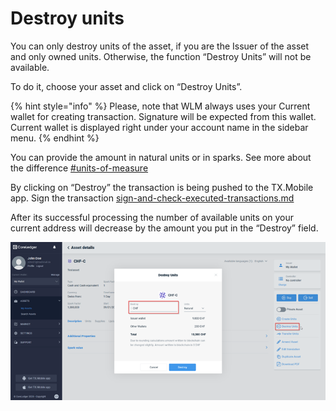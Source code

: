 # Destroy units

You can only destroy units of the asset, if you are the Issuer of the asset and only owned units. Otherwise, the function “Destroy Units” will not be available.

To do it, choose your asset and click on “Destroy Units”.

{% hint style="info" %}
Please, note that WLM always uses your Current wallet for creating transaction. Signature will be expected from this wallet. Current wallet is displayed right under your account name in the sidebar menu.
{% endhint %}

You can provide the amount in natural units or in sparks. See more about the difference [#units-of-measure](../create-asset.md#units-of-measure "mention")

By clicking on “Destroy” the transaction is being pushed to the TX.Mobile app. Sign the transaction [sign-and-check-executed-transactions.md](../sign-and-check-executed-transactions.md "mention")

After its successful processing the number of available units on your current address will decrease by the amount you put in the “Destroy” field.

![](<../../.gitbook/assets/image (3) (1).png>)
